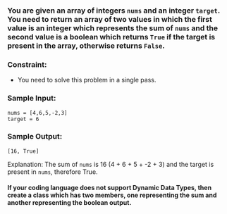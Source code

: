 ### You are given an array of integers ```nums``` and an integer ```target```. You need to return an array of two values in which the first value is an integer which represents the sum of ```nums``` and the second value is a boolean which returns ```True``` if the target is present in the array, otherwise returns ```False```. 

### Constraint:
 - You need to solve this problem in a single pass.
### Sample Input:
```
nums = [4,6,5,-2,3]
target = 6

````
### Sample Output:
```
[16, True]
```

Explanation: The sum of ```nums``` is 16 (4 + 6 + 5 + -2 + 3) and the target is present in ```nums```, therefore True.


#### If your coding language does not support Dynamic Data Types, then create a class which has two members, one representing the sum and another representing the boolean output.
